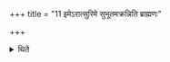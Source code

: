 +++
title = "11 इमेऽरात्सुरिमे सुभूतमक्रन्निति ब्राह्मणः"

+++

<details><summary>थिते</summary>

इमेऽरात्सुरिमे सुभूतमक्रन्निति ब्राह्मणः । इम उद्वासीकारिण इमे दुर्भूतमक्रन्निति शूद्रः ११
</details>
